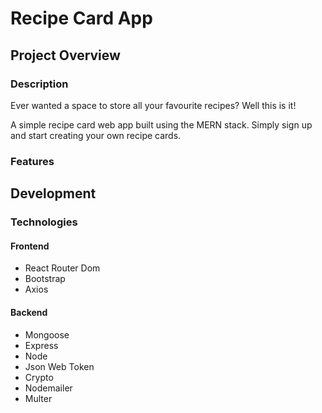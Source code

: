 # Recipe Card App

## Project Overview

### Description

Ever wanted a space to store all your favourite recipes? Well this is it!

A simple recipe card web app built using the MERN stack. Simply sign up and start creating your own recipe cards.

### Features

## Development

### Technologies

#### Frontend

- React Router Dom
- Bootstrap
- Axios

#### Backend

- Mongoose
- Express
- Node
- Json Web Token
- Crypto
- Nodemailer
- Multer